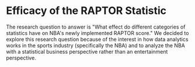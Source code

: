 # Efficacy of the RAPTOR Statistic
 
The research question to answer is "What effect do different categories of statistics have on NBA's newly implemented RAPTOR score." We decided to explore this research question because of the interest in how data analytics works in the sports industry (specifically the NBA) and to analyze the NBA with a statistical business perspective rather than an entertainment perspective.  
